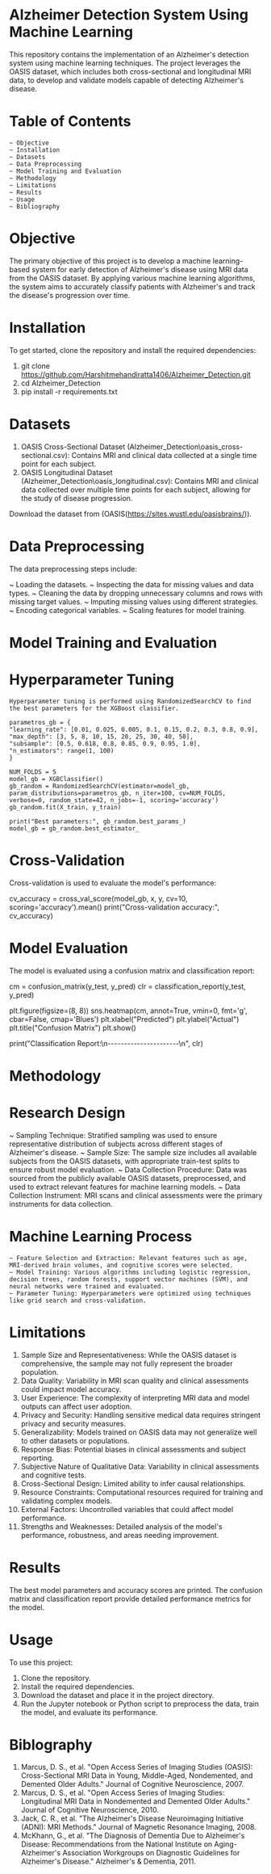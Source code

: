 # Alzheimer Detection System Using Machine Learning

This repository contains the implementation of an Alzheimer's detection system using machine learning techniques. The project leverages the OASIS dataset, which includes both cross-sectional and longitudinal MRI data, to develop and validate models capable of detecting Alzheimer's disease.

# Table of Contents

    ~ Objective
    ~ Installation
    ~ Datasets
    ~ Data Preprocessing
    ~ Model Training and Evaluation
    ~ Methodology
    ~ Limitations
    ~ Results
    ~ Usage
    ~ Bibliography
   



# Objective

The primary objective of this project is to develop a machine learning-based system for early detection of Alzheimer's disease using MRI data from the OASIS dataset. By applying various machine learning algorithms, the system aims to accurately classify patients with Alzheimer's and track the disease's progression over time.

# Installation

To get started, clone the repository and install the required dependencies:

 1. git clone https://github.com/Harshitmehandiratta1406/Alzheimer_Detection.git
 2. cd Alzheimer_Detection
 3. pip install -r requirements.txt



# Datasets

1. OASIS Cross-Sectional Dataset (Alzheimer_Detection\oasis_cross-sectional.csv): Contains MRI and clinical data collected at a single time point for each subject.
2. OASIS Longitudinal Dataset (Alzheimer_Detection\oasis_longitudinal.csv): Contains MRI and clinical data collected over multiple time points for each subject, allowing for the study of disease progression.

Download the dataset from (OASIS(https://sites.wustl.edu/oasisbrains/)).

# Data Preprocessing

The data preprocessing steps include:

   ~ Loading the datasets.
   ~ Inspecting the data for missing values and data types.
   ~ Cleaning the data by dropping unnecessary columns and rows with missing target values.
   ~ Imputing missing values using different strategies.
   ~ Encoding categorical variables.
   ~ Scaling features for model training.

# Model Training and Evaluation

   # Hyperparameter Tuning

    Hyperparameter tuning is performed using RandomizedSearchCV to find the best parameters for the XGBoost classifier.
    
    parametros_gb = {
    "learning_rate": [0.01, 0.025, 0.005, 0.1, 0.15, 0.2, 0.3, 0.8, 0.9],
    "max_depth": [3, 5, 8, 10, 15, 20, 25, 30, 40, 50],
    "subsample": [0.5, 0.618, 0.8, 0.85, 0.9, 0.95, 1.0],
    "n_estimators": range(1, 100)
    }

    NUM_FOLDS = 5
    model_gb = XGBClassifier()
    gb_random = RandomizedSearchCV(estimator=model_gb, param_distributions=parametros_gb, n_iter=100, cv=NUM_FOLDS,
    verbose=0, random_state=42, n_jobs=-1, scoring='accuracy')
    gb_random.fit(X_train, y_train)

    print("Best parameters:", gb_random.best_params_)
    model_gb = gb_random.best_estimator_
    
   # Cross-Validation

   Cross-validation is used to evaluate the model's performance:

   cv_accuracy = cross_val_score(model_gb, x, y, cv=10, scoring='accuracy').mean()
   print("Cross-validation accuracy:", cv_accuracy)
   
   # Model Evaluation

   The model is evaluated using a confusion matrix and classification report:
   
   cm = confusion_matrix(y_test, y_pred)
   clr = classification_report(y_test, y_pred)

   plt.figure(figsize=(8, 8))
   sns.heatmap(cm, annot=True, vmin=0, fmt='g', cbar=False, cmap='Blues')
   plt.xlabel("Predicted")
   plt.ylabel("Actual")
   plt.title("Confusion Matrix")
   plt.show()

   print("Classification Report:\n----------------------\n", clr)



# Methodology

  # Research Design

   ~ Sampling Technique: Stratified sampling was used to ensure representative distribution of subjects across different stages of Alzheimer's  disease.
   ~ Sample Size: The sample size includes all available subjects from the OASIS datasets, with appropriate train-test splits to ensure robust model evaluation.
   ~ Data Collection Procedure: Data was sourced from the publicly available OASIS datasets, preprocessed, and used to extract relevant features for machine learning models.
   ~ Data Collection Instrument: MRI scans and clinical assessments were the primary instruments for data collection.

   # Machine Learning Process

    ~ Feature Selection and Extraction: Relevant features such as age, MRI-derived brain volumes, and cognitive scores were selected.
    ~ Model Training: Various algorithms including logistic regression, decision trees, random forests, support vector machines (SVM), and neural networks were trained and evaluated.
    ~ Parameter Tuning: Hyperparameters were optimized using techniques like grid search and cross-validation.

# Limitations

  1. Sample Size and Representativeness: While the OASIS dataset is comprehensive, the sample may not fully represent the broader population.
  2. Data Quality: Variability in MRI scan quality and clinical assessments could impact model accuracy.
  3. User Experience: The complexity of interpreting MRI data and model outputs can affect user adoption.
  4. Privacy and Security: Handling sensitive medical data requires stringent privacy and security measures.
  5. Generalizability: Models trained on OASIS data may not generalize well to other datasets or populations.
  6. Response Bias: Potential biases in clinical assessments and subject reporting.
  7. Subjective Nature of Qualitative Data: Variability in clinical assessments and cognitive tests.
  8. Cross-Sectional Design: Limited ability to infer causal relationships.
  9. Resource Constraints: Computational resources required for training and validating complex models.
  10. External Factors: Uncontrolled variables that could affect model performance.
  11. Strengths and Weaknesses: Detailed analysis of the model's performance, robustness, and areas needing improvement.

# Results

The best model parameters and accuracy scores are printed. The confusion matrix and classification report provide detailed performance metrics for the model.

# Usage

To use this project:

   1. Clone the repository.
   2. Install the required dependencies.
   3. Download the dataset and place it in the project directory.
   4. Run the Jupyter notebook or Python script to preprocess the data, train the model, and evaluate its performance.

# Biblography

 1. Marcus, D. S., et al. "Open Access Series of Imaging Studies (OASIS): Cross-Sectional MRI Data in Young, Middle-Aged, Nondemented, and Demented Older Adults." Journal of Cognitive Neuroscience, 2007.
 2. Marcus, D. S., et al. "Open Access Series of Imaging Studies: Longitudinal MRI Data in Nondemented and Demented Older Adults." Journal of Cognitive Neuroscience, 2010.
 3. Jack, C. R., et al. "The Alzheimer's Disease Neuroimaging Initiative (ADNI): MRI Methods." Journal of Magnetic Resonance Imaging, 2008.
 4. McKhann, G., et al. "The Diagnosis of Dementia Due to Alzheimer's Disease: Recommendations from the National Institute on Aging-Alzheimer's Association Workgroups on Diagnostic Guidelines for Alzheimer's Disease." Alzheimer's & Dementia, 2011.
